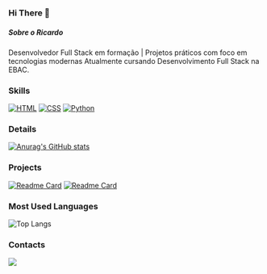 ### Hi There 👋

##### Sobre o Ricardo
Desenvolvedor Full Stack em formação | Projetos práticos com foco em tecnologias modernas
Atualmente cursando Desenvolvimento Full Stack na EBAC.

### Skills
[![HTML](https://img.shields.io/badge/HTML-%23E34F26.svg?logo=html5&logoColor=white)](#)
[![CSS](https://img.shields.io/badge/CSS-1572B6?logo=css3&logoColor=fff)](#)
[![Python](https://img.shields.io/badge/Python-3776AB?logo=python&logoColor=fff)](#)

### Details
[![Anurag's GitHub stats](https://github-readme-stats.vercel.app/api?username=jrjunior72&show_icons=true&theme=dark)](https://github.com/anuraghazra/github-readme-stats)

### Projects
[![Readme Card](https://github-readme-stats.vercel.app/api/pin/?username=jrjunior72&repo=AromaSpot&show_icons=true&theme=dark)](https://github.com/jrjunior72/AromaSpot.git)
[![Readme Card](https://github-readme-stats.vercel.app/api/pin/?username=jrjunior72&repo=ebac-pratica-m14-bootstrap-avancado&show_icons=true&theme=dark)](https://github.com/jrjunior72/ebac-pratica-m14-bootstrap-avancado.git)

### Most Used Languages
![Top Langs](https://github-readme-stats.vercel.app/api/top-langs/?username=jrjunior72&layout=compact&show_icons=true&theme=dark)

### Contacts
[<img src='https://img.shields.io/badge/Linkedin-%230A66C2?logo=linkedin'>](https://www.linkedin.com/ricardo-ferreira-597b873a/)

